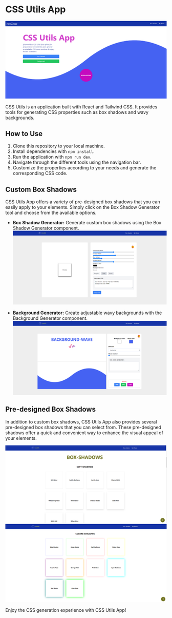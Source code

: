 # CSS Utils App

![CSS Utils Landing](./src/assets/imgs/css_utils_landing_2.png)

CSS Utils is an application built with React and Tailwind CSS. It provides tools for generating CSS properties such as box shadows and wavy backgrounds.

## How to Use

1. Clone this repository to your local machine.
2. Install dependencies with `npm install`.
3. Run the application with `npm run dev`.
4. Navigate through the different tools using the navigation bar.
5. Customize the properties according to your needs and generate the corresponding CSS code.

## Custom Box Shadows

CSS Utils App offers a variety of pre-designed box shadows that you can easily apply to your elements. Simply click on the Box Shadow Generator tool and choose from the available options.

- **Box Shadow Generator:** Generate custom box shadows using the Box Shadow Generator component.
  ![Box Shadow Generator](./src/assets/imgs/box_shadow_generator_1.png)

- **Background Generator:** Create adjustable wavy backgrounds with the Background Generator component.
  ![Wave Background Generator](./src/assets/imgs/wave_bg_generator_1.png)

## Pre-designed Box Shadows

In addition to custom box shadows, CSS Utils App also provides several pre-designed box shadows that you can select from. These pre-designed shadows offer a quick and convenient way to enhance the visual appeal of your elements.

![Pre-designed Box Shadows](./src/assets/imgs/box_shadows_1.png)
![Pre-designed Box Shadows](./src/assets/imgs/box_shadows_2.png)

Enjoy the CSS generation experience with CSS Utils App!
